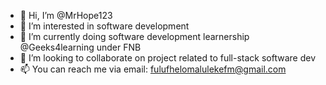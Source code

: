 - 👋 Hi, I’m @MrHope123
- 👀 I’m interested in software development
- 🌱 I’m currently doing software development learnership @Geeks4learning under FNB
- 💞️ I’m looking to collaborate on project related to full-stack software dev
- 📫 You can reach me via email: fulufhelomalulekefm@gmail.com

<!---
MrHope123/MrHope123 is a ✨ special ✨ repository because its `README.md` (this file) appears on your GitHub profile.
You can click the Preview link to take a look at your changes.
--->
